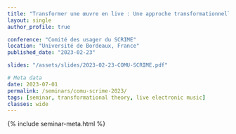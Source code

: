 ```yaml
---
title: "Transformer une œuvre en live : Une approche transformationnelle de la performance"
layout: single
author_profile: true

conference: "Comité des usager du SCRIME"
location: "Université de Bordeaux, France"
published_date: "2023-02-23"

slides: "/assets/slides/2023-02-23-COMU-SCRIME.pdf"

# Meta data
date: 2023-07-01
permalink: /seminars/comu-scrime-2023/
tags: [seminar, transformational theory, live electronic music]
classes: wide
---
```


{% include seminar-meta.html %}

<br/>

